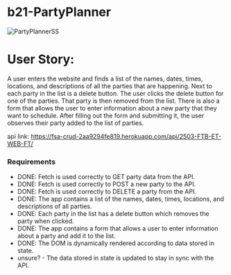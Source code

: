 # b21-PartyPlanner
![PartyPlannerSS](https://github.com/user-attachments/assets/cb16c3d2-2b18-4b4b-9ed0-5ecd17d5c478)

# User Story:

A user enters the website and finds a list of the names, dates, times, locations, and descriptions of all the parties that are happening.
Next to each party in the list is a delete button. The user clicks the delete button for one of the parties. That party is then removed from the list. There is also a form that allows the user to enter information about a new party that they want to schedule. After filling out the form and submitting it, the user observes their party added to the list of parties.

api link: https://fsa-crud-2aa9294fe819.herokuapp.com/api/2503-FTB-ET-WEB-FT/

### Requirements
- DONE: Fetch is used correctly to GET party data from the API.
- DONE: Fetch is used correctly to POST a new party to the API.
- DONE: Fetch is used correctly to DELETE a party from the API.
- DONE: The app contains a list of the names, dates, times, locations, and descriptions of all parties.
- DONE: Each party in the list has a delete button which removes the party when clicked.
- DONE: The app contains a form that allows a user to enter information about a party and add it to the list.
- DONE: The DOM is dynamically rendered according to data stored in state.
- unsure? - The data stored in state is updated to stay in sync with the API.
